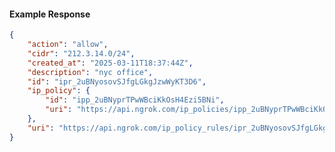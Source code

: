 <!-- Code generated for API Clients. DO NOT EDIT. -->

#### Example Response

```json
{
	"action": "allow",
	"cidr": "212.3.14.0/24",
	"created_at": "2025-03-11T18:37:44Z",
	"description": "nyc office",
	"id": "ipr_2uBNyosovSJfgLGkgJzwWyKT3D6",
	"ip_policy": {
		"id": "ipp_2uBNyprTPwWBciKkOsH4Ezi5BNi",
		"uri": "https://api.ngrok.com/ip_policies/ipp_2uBNyprTPwWBciKkOsH4Ezi5BNi"
	},
	"uri": "https://api.ngrok.com/ip_policy_rules/ipr_2uBNyosovSJfgLGkgJzwWyKT3D6"
}
```
